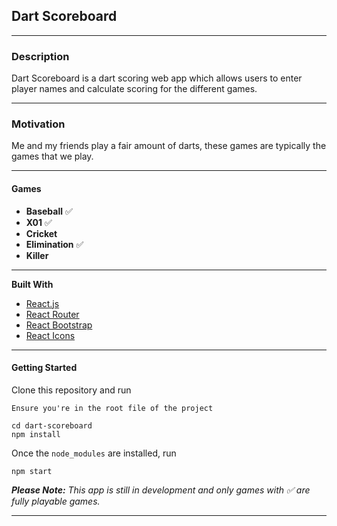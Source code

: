 ## Dart Scoreboard

---

### **Description**

Dart Scoreboard is a dart scoring web app which allows users to enter player names and calculate scoring for the different games.

---

### **Motivation**

Me and my friends play a fair amount of darts, these games are typically the games that we play.

---

#### **Games**

- **Baseball** :white_check_mark:<!-- Link to rules page -->
- **X01** :white_check_mark:<!-- Link to rules page -->
- **Cricket** <!-- Link to rules page -->
- **Elimination** :white_check_mark: <!-- Link to rules page -->
- **Killer** <!-- Link to rules page -->

---

**Built With**

- [React.js](https://reactjs.org/)
- [React Router](https://reactrouter.com/web/guides/quick-start)
- [React Bootstrap](https://react-bootstrap.github.io/)
- [React Icons](https://react-icons.github.io/react-icons/)

---

#### **Getting Started**

Clone this repository and run

    Ensure you're in the root file of the project

    cd dart-scoreboard
    npm install

Once the `node_modules` are installed, run

    npm start

_**Please Note:** This app is still in development and only games with :white_check_mark: are fully playable games._

---
